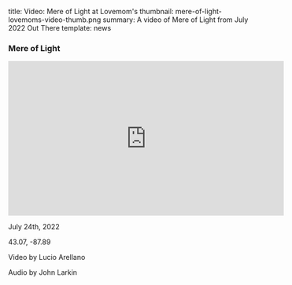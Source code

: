 title: Video: Mere of Light at Lovemom's
thumbnail: mere-of-light-lovemoms-video-thumb.png
summary: A video of Mere of Light from July 2022 Out There 
template: news

### Mere of Light

<iframe width="560" height="315" src="https://www.youtube.com/embed/1IFxGf05x7U" title="YouTube video player" frameborder="0" allow="accelerometer; autoplay; clipboard-write; encrypted-media; gyroscope; picture-in-picture; web-share" allowfullscreen></iframe>

July 24th, 2022  

43.07, -87.89

Video by Lucio Arellano

Audio by John Larkin
